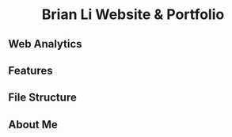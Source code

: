 <h1 align="center">Brian Li Website & Portfolio</h1>

## Web Analytics

## Features

## File Structure

## About Me
